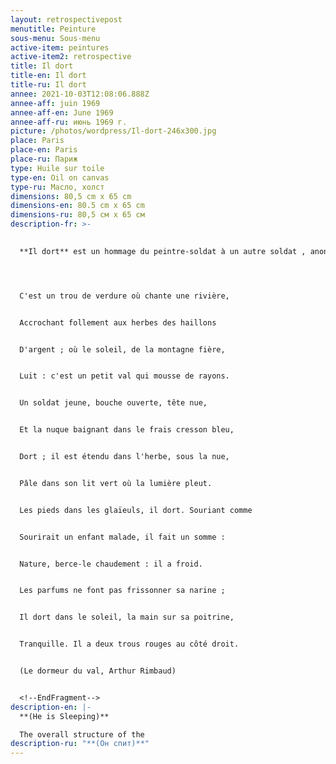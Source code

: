 ```yaml
---
layout: retrospectivepost
menutitle: Peinture
sous-menu: Sous-menu
active-item: peintures
active-item2: retrospective
title: Il dort
title-en: Il dort
title-ru: Il dort
annee: 2021-10-03T12:08:06.888Z
annee-aff: juin 1969
annee-aff-en: June 1969
annee-aff-ru: июнь 1969 г.
picture: /photos/wordpress/Il-dort-246x300.jpg
place: Paris
place-en: Paris
place-ru: Париж
type: Huile sur toile
type-en: Oil on canvas
type-ru: Масло, холст
dimensions: 80,5 cm x 65 cm
dimensions-en: 80.5 cm x 65 cm
dimensions-ru: 80,5 см x 65 см
description-fr: >-
  

  **Il dort** est un hommage du peintre-soldat à un autre soldat , anonyme, du 45ème Royal Marines Commando, mort au combat dans les jours qui suivirent le 6 juin 1944, en Normandie. Dans cette peinture très dure, Montlaur ne fait pas que référence à Rimbaud, il reprend à la lettre la description donnée par le poète, couleurs comprises.




  C'est un trou de verdure où chante une rivière,


  Accrochant follement aux herbes des haillons


  D'argent ; où le soleil, de la montagne fière,


  Luit : c'est un petit val qui mousse de rayons.


  Un soldat jeune, bouche ouverte, tête nue,


  Et la nuque baignant dans le frais cresson bleu,


  Dort ; il est étendu dans l'herbe, sous la nue,


  Pâle dans son lit vert où la lumière pleut.


  Les pieds dans les glaïeuls, il dort. Souriant comme


  Sourirait un enfant malade, il fait un somme :


  Nature, berce-le chaudement : il a froid.


  Les parfums ne font pas frissonner sa narine ;


  Il dort dans le soleil, la main sur sa poitrine,


  Tranquille. Il a deux trous rouges au côté droit.


  (Le dormeur du val, Arthur Rimbaud)


  <!--EndFragment-->
description-en: |-
  **(He is Sleeping)**

  The overall structure of the
description-ru: "**(Он спит)**"
---
```

